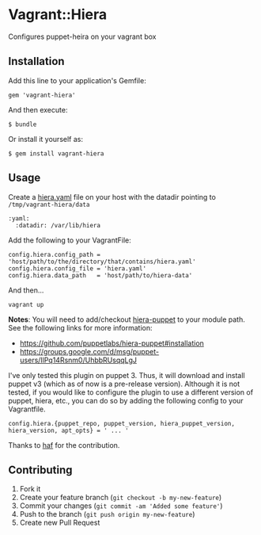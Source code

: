 # Vagrant::Hiera

Configures puppet-heira on your vagrant box

## Installation

Add this line to your application's Gemfile:

    gem 'vagrant-hiera'

And then execute:

    $ bundle

Or install it yourself as:

    $ gem install vagrant-hiera

## Usage

Create a [hiera.yaml](https://github.com/puppetlabs/hiera-puppet#module-user) file on your host with the datadir pointing to `/tmp/vagrant-hiera/data`

    :yaml:
      :datadir: /var/lib/hiera

Add the following to your VagrantFile:

    config.hiera.config_path = 'host/path/to/the/directory/that/contains/hiera.yaml'
    config.hiera.config_file = 'hiera.yaml'
    config.hiera.data_path   = 'host/path/to/hiera-data'

And then...

`vagrant up`

**Notes**: 
You will need to add/checkout [hiera-puppet]("https://github.com/puppetlabs/hiera-puppet" "Hiera Puppet") to your module path.  See the following links for more information:
- https://github.com/puppetlabs/hiera-puppet#installation
- https://groups.google.com/d/msg/puppet-users/IlPq14Rsnm0/UhbbRUsqqLgJ

I've only tested this plugin on puppet 3.  Thus, it will download and install puppet v3 (which as of now is a pre-release version).  Although it is not tested, if you would like to configure the plugin to use a different version of puppet, hiera, etc., you can do so by adding the following config to your Vagrantfile.

```
config.hiera.{puppet_repo, puppet_version, hiera_puppet_version, hiera_version, apt_opts} = ' ... '
```

Thanks to [haf]('http://github.com/haf') for the contribution.

## Contributing

1. Fork it
2. Create your feature branch (`git checkout -b my-new-feature`)
3. Commit your changes (`git commit -am 'Added some feature'`)
4. Push to the branch (`git push origin my-new-feature`)
5. Create new Pull Request


